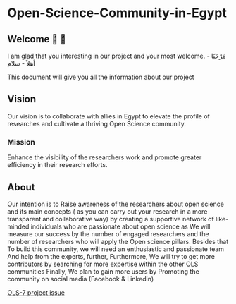 # Open-Science-Community-in-Egypt

## Welcome :mega: :tada:

I am glad that you interesting in our project and your most welcome. 
مَرْحَبًا - أهلاً - سلام

This document will give you all the information about our project
## Vision
Our vision is to collaborate with allies in Egypt to elevate the profile of researches and cultivate a thriving Open Science community. 
### Mission
Enhance the visibility of the researchers work and promote greater efficiency in their research efforts. 

## About
Our intention is to Raise awareness of the researchers about open science and its main concepts ( as you can carry out your research in a more transparent and collaborative way) by creating a supportive network of like-minded individuals who are passionate about open science as We will measure our success by the number of engaged researchers and the number of researchers who will apply the Open science pillars. Besides that To build this community, we will need an enthusiastic and passionate team 
And help from the experts, further, 
Furthermore, We will try to get more contributors by searching for more expertise within the other OLS communities 
Finally, We plan to gain more users by Promoting the community on social media (Facebook & Linkedin)

[ OLS-7 project issue](https://github.com/open-life-science/ols-7/issues/12)
